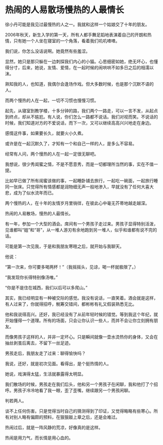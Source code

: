 # 热闹的人易散场慢热的人最情长

徐小丹可能是我见过最慢热的人之一。我就和这样一个姑娘交了十年的朋友。 

2006年秋天，新生入学的第一天，所有人都手舞足蹈地表演着自己的开朗和热情，只有她一个人坐在寝室的一个角落，看着我们叽叽喳喳。 

我们说，你怎么没话说啊。她竟然有些羞涩。 

显然，她只是那只躲在一边刺探我们内心的小猫。心思细密如她，绝无坏心，也懂得分寸，后来，她说，友情、爱情，在一起时候的闹哄哄不如多日之后的相濡以沫。 

熟知我的人，也知道，我偶尔会逢场作戏。但大多数时候，也是那个沉默不语的人。 

而两个慢热的人在一起，一切不习惯也慢慢习惯。 

起先，从寝室到教学楼，十多分钟的路，我们两个一路走，可以一言不发，从起点到终点，却从不尴尬。有人说，你们怎么一路都不说话。我们对视而笑。不说话的时候，我们知道对方的不爱说话，而下一次，又可以继续高高兴兴地走在身边。 

感情这件事，如果要长久，就要火小久煮。 

或许是在一起沉默久了，才知有一个和自己一样的人，是多么不容易。 

经常有人问，两个慢热的人在一起一定很无聊吧。 

我想说，很少秀闺蜜之情，不是不愿意秀，而是一切都理所当然的事，实在不值一提。 

比如早已做了所有闺蜜该做的事，一起睡卧铺去旅行，一起吃一碗面，一起旅行睡同一张床。只觉得所有情感都是润物细无声一般地渗入，早就没有了任何大喜大悲，成为了似水流年而已。 

两个慢热的人，在十年的友情岁月里徜徉，在彼此心中毫无芥蒂地越走越深。 

热闹的人易散场，慢热的人最情长。 

有一年，参加一个大型的酒会。席间有一个男孩子走过来。男孩子显得特别活泼，见谁都叫“姐”和“哥”，从一堆人游刃有余地跑到另一堆人，似乎和谁都有说不完的话。 

可能是第一次见我，于是和我朋友寒暄之后，就开始与我聊天。 

他说： 

“第一次来，你可要多喝两杯！”（我摇摇头，见谅，喝一杯就极限了。） 

“我发现你长得特别像汤唯。” 

“你是不是住在城西，我们以后可以多爬山。” 

其实，我已经明显有一种被交际的感觉。我没有说话，一直笑着。酒会就是这样，有人过来了，你就得招呼，觥筹交错间，都彬彬有礼又假装熟悉无比。 

他和我说得高兴。还好，我已经没有了从前年轻时候的错觉。等到我这个年纪，就开始懂得一个道理。所有的场面，只会让你认识一些人，而并不会让你立刻拥有朋友。 

而像男孩子这样的人，并非一定坏心。只是瞬间就像一壶水烫热你的身体，又会在抽丝剥茧后离去，不留下一丝足迹。 

男孩走后，我朋友走了过来：聊得愉快吗？ 

我说，还好，就是初次见面。看得出，是个挺热情的人。 

她说，戏演得太猛，生活就暴露得太明显。 

我们散场的时候，男孩走在我们后头，他和另一个男孩子在闲聊，我和他打了个招呼。男孩子冷冷地看了我一眼，歪了歪嘴，继续跟另一个男孩闲聊。 

判若两人。 

谈不上任何伤害。只是觉得当时自己的猜测得到了印证，又觉得略略有些寒心。所有对别人略有偏颇的预料，在狠狠敲上章之后，还是会难过。 

热闹过后，就是一阵风静的荒凉，好像真的是这样。 

热闹是用力气，而长情是用心血的。